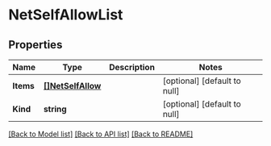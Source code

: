 # NetSelfAllowList

## Properties
Name | Type | Description | Notes
------------ | ------------- | ------------- | -------------
**Items** | [**[]NetSelfAllow**](net_selfAllow.md) |  | [optional] [default to null]
**Kind** | **string** |  | [optional] [default to null]

[[Back to Model list]](../README.md#documentation-for-models) [[Back to API list]](../README.md#documentation-for-api-endpoints) [[Back to README]](../README.md)


